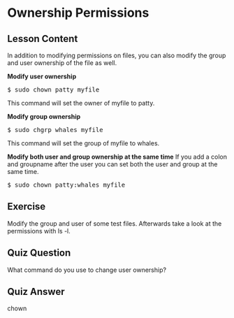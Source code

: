 # Ownership Permissions

## Lesson Content

In addition to modifying permissions on files, you can also modify the group and user ownership of the file as well.

<b>Modify user ownership</b>

<pre>$ sudo chown patty myfile</pre>

This command will set the owner of myfile to patty.

<b>Modify group ownership</b>

<pre>$ sudo chgrp whales myfile</pre>

This command will set the group of myfile to whales.

<b>Modify both user and group ownership at the same time</b>
If you add a colon and groupname after the user you can set both the user and group at the same time.

<pre>$ sudo chown patty:whales myfile</pre>

## Exercise

Modify the group and user of some test files. Afterwards take a look at the permissions with ls -l.

## Quiz Question

What command do you use to change user ownership?

## Quiz Answer

chown